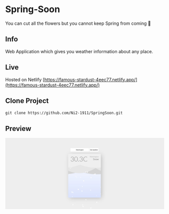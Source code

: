 # Spring-Soon

You can cut all the flowers but you cannot keep Spring from coming :wilted_flower:

## Info
Web Application which gives you weather information about any place.

## Live 
Hosted on Netlify
[https://famous-stardust-4eec77.netlify.app/](https://famous-stardust-4eec77.netlify.app/)

## Clone Project 

```
git clone https://github.com/Ni2-1911/SpringSoon.git
```
## Preview 
![Spring Soon](https://github.com/Ni2-1911/SpringSoon/blob/main/Snowie.jpg)
